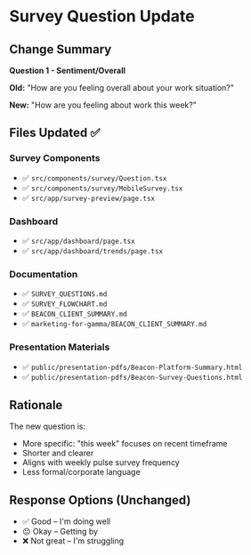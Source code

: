 # Survey Question Update

## Change Summary

**Question 1 - Sentiment/Overall**

**Old:** "How are you feeling overall about your work situation?"

**New:** "How are you feeling about work this week?"

## Files Updated ✅

### Survey Components
- ✅ `src/components/survey/Question.tsx`
- ✅ `src/components/survey/MobileSurvey.tsx`
- ✅ `src/app/survey-preview/page.tsx`

### Dashboard
- ✅ `src/app/dashboard/page.tsx`
- ✅ `src/app/dashboard/trends/page.tsx`

### Documentation
- ✅ `SURVEY_QUESTIONS.md`
- ✅ `SURVEY_FLOWCHART.md`
- ✅ `BEACON_CLIENT_SUMMARY.md`
- ✅ `marketing-for-gamma/BEACON_CLIENT_SUMMARY.md`

### Presentation Materials
- ✅ `public/presentation-pdfs/Beacon-Platform-Summary.html`
- ✅ `public/presentation-pdfs/Beacon-Survey-Questions.html`

## Rationale

The new question is:
- More specific: "this week" focuses on recent timeframe
- Shorter and clearer
- Aligns with weekly pulse survey frequency
- Less formal/corporate language

## Response Options (Unchanged)
- ✅ Good – I'm doing well
- 😐 Okay – Getting by
- ❌ Not great – I'm struggling

